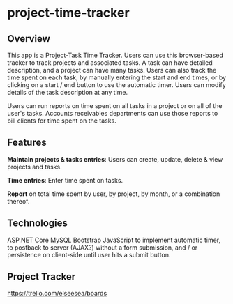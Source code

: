 # project-time-tracker

## Overview

This app is a Project-Task Time Tracker.
Users can use this browser-based tracker to track projects and associated tasks.
A task can have detailed description, and a project can have many tasks.
Users can also track the time spent on each task, by manually entering the start
and end times, or by clicking on a start / end button to use the automatic timer.
Users can modify details of the task description at any time.

Users can run reports on time spent on all tasks in a project or on all of the
user's tasks. Accounts receivables departments can use those reports to bill
clients for time spent on the tasks. 

## Features

**Maintain projects & tasks entries**: Users can create, update, delete & view projects
and tasks.

**Time entries**: Enter time spent on tasks.

**Report** on total time spent by user, by project, by month, or a combination thereof.

## Technologies

ASP.NET Core
MySQL
Bootstrap
JavaScript to implement automatic timer, to postback to server (AJAX?) without a
form submission, and / or persistence on client-side until user hits a submit button.

## Project Tracker

https://trello.com/elseesea/boards

